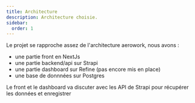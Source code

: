 ```yaml
---
title: Architecture
description: Architecture choisie.
sidebar:
  order: 1
---
```


Le projet se rapproche assez de l'architecture aerowork, nous avons : 

- une partie front en NextJs
- une partie backend/api sur Strapi
- une partie dashboard sur Refine (pas encore mis en place)
- une base de donnnées sur Postgres

Le front et le dashboard va discuter avec les API de Strapi pour récupérer les données et enregistrer
